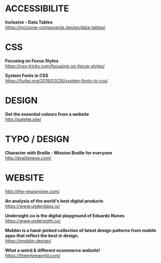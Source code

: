 # ACCESSIBILITE

**Inclusive - Data Tables**  
https://inclusive-components.design/data-tables/



# CSS

**Focusing on Focus Styles**  
https://css-tricks.com/focusing-on-focus-styles/

**System Fonts in CSS**  
https://furbo.org/2018/03/28/system-fonts-in-css/



# DESIGN

**Get the essential colours from a website**  
http://palette.site/



# TYPO / DESIGN

**Character with Braille - Mission Braille for everyone**  
http://brailleneue.com/



# WEBSITE 

http://the-responsive.com/

**An analysis of the world's best digital products**  
https://www.underglass.io/  

**Undersight.co is the digital playground of Eduardo Nunes**  
https://www.undersight.co/

**Mobbin is a hand-picked collection of latest design patterns from mobile apps that reflect the best in design.**  
https://mobbin.design/

**What a weird & different ecommerce website!**  
https://theentireworld.com/

